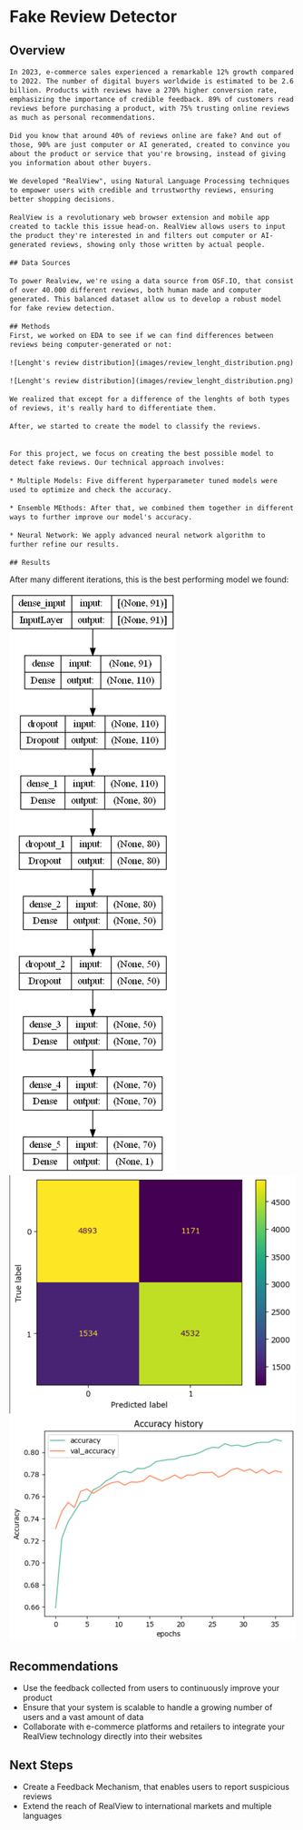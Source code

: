 # Fake Review Detector

## Overview

    In 2023, e-commerce sales experienced a remarkable 12% growth compared to 2022. The number of digital buyers worldwide is estimated to be 2.6 billion. Products with reviews have a 270% higher conversion rate, emphasizing the importance of credible feedback. 89% of customers read reviews before purchasing a product, with 75% trusting online reviews as much as personal recommendations.
    
    Did you know that around 40% of reviews online are fake? And out of those, 90% are just computer or AI generated, created to convince you about the product or service that you're browsing, instead of giving you information about other buyers.

    We developed "RealView", using Natural Language Processing techniques to empower users with credible and trrustworthy reviews, ensuring better shopping decisions.

    RealView is a revolutionary web browser extension and mobile app created to tackle this issue head-on. RealView allows users to input the product they're interested in and filters out computer or AI-generated reviews, showing only those written by actual people.

    ## Data Sources

    To power Realview, we're using a data source from OSF.IO, that consist of over 40.000 different reviews, both human made and computer generated. This balanced dataset allow us to develop a robust model for fake review detection.

    ## Methods
    First, we worked on EDA to see if we can find differences between reviews being computer-generated or not:

    ![Lenght's review distribution](images/review_lenght_distribution.png)

    ![Lenght's review distribution](images/review_lenght_distribution.png)

    We realized that except for a difference of the lenghts of both types of reviews, it's really hard to differentiate them.

    After, we started to create the model to classify the reviews.


    For this project, we focus on creating the best possible model to detect fake reviews. Our technical approach involves:
    
    * Multiple Models: Five different hyperparameter tuned models were used to optimize and check the accuracy.
    
    * Ensemble MEthods: After that, we combined them together in different ways to further improve our model's accuracy.

    * Neural Network: We apply advanced neural network algorithm to further refine our results.

    ## Results

After many different iterations, this is the best performing model we found:

![Best Neural Network](images/nn_model.png)
![Confusion Matrix](images/confusion_matrix_nn.png)
![Accuracy History](images/accuracy_history.png)


## Recommendations

* Use the feedback collected from users to continuously improve your product
* Ensure that your system is scalable to handle a growing number of users and a vast amount of data
* Collaborate with e-commerce platforms and retailers to integrate your RealView technology directly into their websites

## Next Steps

* Create a Feedback Mechanism,  that enables users to report suspicious reviews 
* Extend the reach of RealView to international markets and multiple languages
    